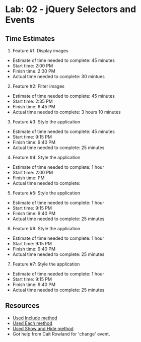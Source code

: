 # Lab: 02 - jQuery Selectors and Events

## Time Estimates

1. Feature #1: Display images

- Estimate of time needed to complete: 45 minutes
- Start time: 2:00 PM
- Finish time: 2:30 PM
- Actual time needed to complete: 30 mintues

2. Feature #2: Filter images

- Estimate of time needed to complete: 45 minutes
- Start time: 2:35 PM
- Finish time: 6:45 PM
- Actual time needed to complete: 3 hours 10 minutes

3. Feature #3: Style the application

- Estimate of time needed to complete: 45 minutes
- Start time: 9:15 PM
- Finish time: 9:40 PM
- Actual time needed to complete: 25 minutes

4. Feature #4: Style the application

- Estimate of time needed to complete: 1 hour
- Start time: 2:00 PM
- Finish time:  PM
- Actual time needed to complete: 

5. Feature #5: Style the application

- Estimate of time needed to complete: 1 hour
- Start time: 9:15 PM
- Finish time: 9:40 PM
- Actual time needed to complete: 25 minutes

6. Feature #6: Style the application

- Estimate of time needed to complete: 1 hour
- Start time: 9:15 PM
- Finish time: 9:40 PM
- Actual time needed to complete: 25 minutes

7. Feature #7: Style the application

- Estimate of time needed to complete: 1 hour
- Start time: 9:15 PM
- Finish time: 9:40 PM
- Actual time needed to complete: 25 minutes

## Resources

- [Used Include method](https://www.w3schools.com/jsref/jsref_includes_array.asp#:~:text=The%20includes()%20method%20determines,element%2C%20and%20false%20if%20not)
- [Used Each method](https://api.jquery.com/each/)
- [Used Show and Hide method](https://www.w3schools.com/jquery/jquery_hide_show.asp)
- Got help from Cait Rowland for 'change' event.
